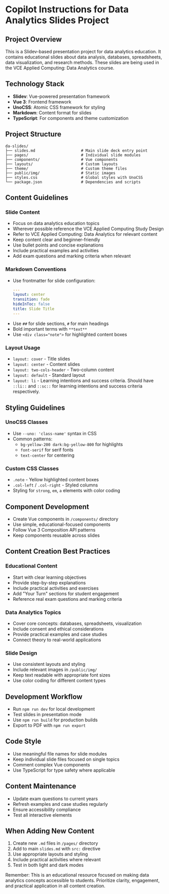 # Copilot Instructions for Data Analytics Slides Project

## Project Overview
This is a Slidev-based presentation project for data analytics education. It contains educational slides about data analysis, databases, spreadsheets, data visualization, and research methods. These slides are being used in the VCE Applied Computing: Data Analytics course.

## Technology Stack
- **Slidev**: Vue-powered presentation framework
- **Vue 3**: Frontend framework 
- **UnoCSS**: Atomic CSS framework for styling
- **Markdown**: Content format for slides
- **TypeScript**: For components and theme customization

## Project Structure
```
da-slides/
├── slides.md                    # Main slide deck entry point
├── pages/                       # Individual slide modules
├── components/                  # Vue components
├── layouts/                     # Custom layouts
├── theme/                       # Custom theme files
├── public/img/                  # Static images
├── styles.css                   # Global styles with UnoCSS
└── package.json                 # Dependencies and scripts
```

## Content Guidelines

### Slide Content
- Focus on data analytics education topics
- Wherever possible reference the VCE Applied Computing Study Design
- Refer to VCE Applied Computing: Data Analytics for relevant content
- Keep content clear and beginner-friendly
- Use bullet points and concise explanations
- Include practical examples and activities
- Add exam questions and marking criteria when relevant

### Markdown Conventions
- Use frontmatter for slide configuration:
  ```yaml
  ---
  layout: center
  transition: fade
  hideInToc: false
  title: Slide Title
  ---
  ```
- Use `##` for slide sections, `#` for main headings
- Bold important terms with `**text**`
- Use `<div class="note">` for highlighted content boxes

### Layout Usage
- `layout: cover` - Title slides
- `layout: center` - Content slides
- `layout: two-cols-header` - Two-column content
- `layout: default` - Standard layout
- `layout: li` - Learning intentions and success criteria. Should have `::li::` and `::sc::` for learning intentions and success criteria respectively.

## Styling Guidelines

### UnoCSS Classes
- Use `--uno: 'class-name'` syntax in CSS
- Common patterns:
  - `bg-yellow-200 dark:bg-yellow-800` for highlights
  - `font-serif` for serif fonts
  - `text-center` for centering

### Custom CSS Classes
- `.note` - Yellow highlighted content boxes
- `.col-left` / `.col-right` - Styled columns
- Styling for `strong`, `em`, `a` elements with color coding

## Component Development
- Create Vue components in `/components/` directory
- Use simple, educational-focused components
- Follow Vue 3 Composition API patterns
- Keep components reusable across slides

## Content Creation Best Practices

### Educational Content
- Start with clear learning objectives
- Provide step-by-step explanations
- Include practical activities and exercises
- Add "Your Turn" sections for student engagement
- Reference real exam questions and marking criteria

### Data Analytics Topics
- Cover core concepts: databases, spreadsheets, visualization
- Include consent and ethical considerations
- Provide practical examples and case studies
- Connect theory to real-world applications

### Slide Design
- Use consistent layouts and styling
- Include relevant images in `/public/img/`
- Keep text readable with appropriate font sizes
- Use color coding for different content types

## Development Workflow
- Run `npm run dev` for local development
- Test slides in presentation mode
- Use `npm run build` for production builds
- Export to PDF with `npm run export`

## Code Style
- Use meaningful file names for slide modules
- Keep individual slide files focused on single topics
- Comment complex Vue components
- Use TypeScript for type safety where applicable

## Content Maintenance
- Update exam questions to current years
- Refresh examples and case studies regularly
- Ensure accessibility compliance
- Test all interactive elements

## When Adding New Content
1. Create new `.md` files in `/pages/` directory
2. Add to main `slides.md` with `src:` directive
3. Use appropriate layouts and styling
4. Include practical activities where relevant
5. Test in both light and dark modes

Remember: This is an educational resource focused on making data analytics concepts accessible to students. Prioritize clarity, engagement, and practical application in all content creation.
